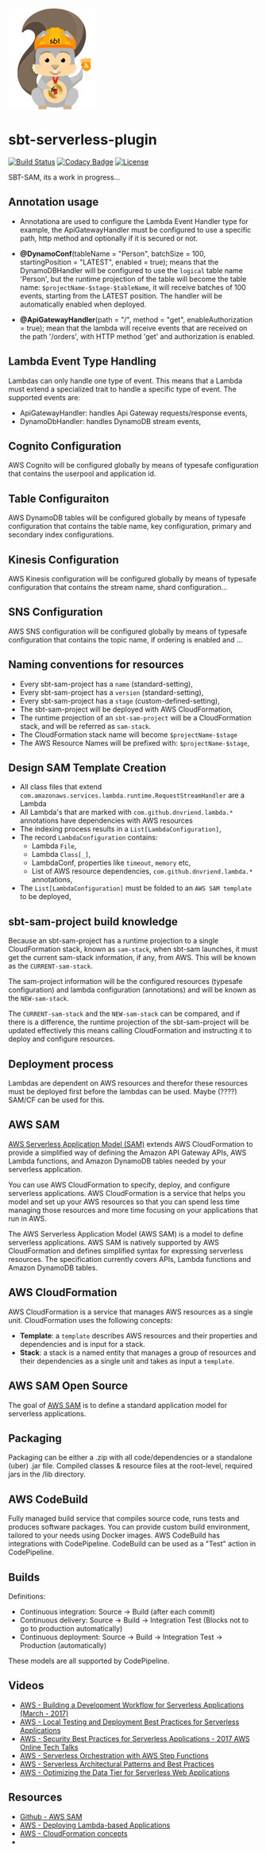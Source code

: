![Logo image](img/sbtscalasamlogo_small.png)

# sbt-serverless-plugin
[![Build Status](https://travis-ci.com/dnvriend/sbt-sam.svg?token=4n7sf2hU2RH2qqcXSxw8&branch=master)](https://travis-ci.com/dnvriend/sbt-sam)
[![Codacy Badge](https://api.codacy.com/project/badge/Grade/5acc1fb43bda40aa8bedb6693875b453)](https://www.codacy.com/app/dnvriend/sbt-sam?utm_source=github.com&amp;utm_medium=referral&amp;utm_content=dnvriend/sbt-sam&amp;utm_campaign=Badge_Grade)
[![License](http://img.shields.io/:license-Apache%202-red.svg)](http://www.apache.org/licenses/LICENSE-2.0.txt)

SBT-SAM, its a work in progress...

## Annotation usage
- Annotationa are used to configure the Lambda Event Handler type for example, the ApiGatewayHandler must be configured to use a specific path, http method and optionally if it is secured or not.

- __@DynamoConf__(tableName = "Person", batchSize = 100, startingPosition = "LATEST", enabled = true); means that the DynamoDBHandler will be configured to use the `logical` table name 'Person', but the runtime projection of the table will become the table name: `$projectName-$stage-$tableName`, it will receive batches of 100 events, starting from the LATEST position. The handler will be automatically enabled when deployed.
- __@ApiGatewayHandler__(path = "/", method = "get", enableAuthorization = true); mean that the lambda will receive events that are received on the path '/orders', with HTTP method 'get' and authorization is enabled.

## Lambda Event Type Handling
Lambdas can only handle one type of event. This means that a Lambda must extend a specialized trait to handle a specific type of event. The supported events are:

- ApiGatewayHandler: handles Api Gateway requests/response events,
- DynamoDbHandler: handles DynamoDB stream events,

## Cognito Configuration
AWS Cognito will be configured globally by means of typesafe configuration that contains the userpool and application id.

## Table Configuraiton
AWS DynamoDB tables will be configured globally by means of typesafe configuration that contains the table name, key configuration, primary and secondary index configurations.

## Kinesis Configuration
AWS Kinesis configuration will be configured globally by means of typesafe configuration that contains the stream name, shard configuration...

## SNS Configuration
AWS SNS configuration will be configured globally by means of typesafe configuration that contains the topic name, if ordering is enabled and ...

## Naming conventions for resources
- Every sbt-sam-project has a `name` (standard-setting),
- Every sbt-sam-project has a `version` (standard-setting),
- Every sbt-sam-project has a `stage` (custom-defined-setting),
- The sbt-sam-project will be deployed with AWS CloudFormation,
- The runtime projection of an `sbt-sam-project` will be a CloudFormation stack, and will be referred as `sam-stack`.
- The CloudFormation stack name will become `$projectName-$stage`
- The AWS Resource Names will be prefixed with: `$projectName-$stage`,

## Design SAM Template Creation
- All class files that extend `com.amazonaws.services.lambda.runtime.RequestStreamHandler` are a Lambda
- All Lambda's that are marked with `com.github.dnvriend.lambda.*` annotations have dependencies with AWS resources
- The indexing process results in a `List[LambdaConfiguration]`,
- The record `LambdaConfiguration` contains:
  - Lambda `File`,
  - Lambda `Class[_]`,
  - LambdaConf, properties like `timeout`, `memory` etc,
  - List of AWS resource dependencies, `com.github.dnvriend.lambda.*` annotations,
- The `List[LambdaConfiguration]` must be folded to an `AWS SAM template` to be deployed,

## sbt-sam-project build knowledge
Because an sbt-sam-project has a runtime projection to a single CloudFormation stack, known as `sam-stack`, when sbt-sam launches, it must get the current sam-stack information, if any, from AWS. This will be known as the `CURRENT-sam-stack`.

The sam-project information will be the configured resources (typesafe configuration) and lambda configuration (annotations) and will be known as the `NEW-sam-stack`.

The `CURRENT-sam-stack` and the `NEW-sam-stack` can be compared, and if there is a difference, the runtime projection of the sbt-sam-project will be updated effectively this means calling CloudFormation and instructing it to deploy and configure resources.

## Deployment process
Lambdas are dependent on AWS resources and therefor these resources must be deployed first before the lambdas can be used. Maybe (????) SAM/CF can be used for this.

## AWS SAM
[AWS Serverless Application Model (SAM)](http://docs.aws.amazon.com/lambda/latest/dg/deploying-lambda-apps.html) extends AWS CloudFormation to provide a simplified way of defining the Amazon API Gateway APIs, AWS Lambda functions, and Amazon DynamoDB tables needed by your serverless application.

You can use AWS CloudFormation to specify, deploy, and configure serverless applications. AWS CloudFormation is a service that helps you model and set up your AWS resources so that you can spend less time managing those resources and more time focusing on your applications that run in AWS.

The AWS Serverless Application Model (AWS SAM) is a model to define serverless applications. AWS SAM is natively supported by AWS CloudFormation and defines simplified syntax for expressing serverless resources. The specification currently covers APIs, Lambda functions and Amazon DynamoDB tables.

## AWS CloudFormation
AWS CloudFormation is a service that manages AWS resources as a single unit. CloudFormation uses the following concepts:

- __Template__: a `template` describes AWS resources and their properties and dependencies and is input for a stack.
- __Stack__: a stack is a named entity that manages a group of resources and their dependencies as a single unit and takes as input a `template`.


## AWS SAM Open Source
The goal of [AWS SAM](https://github.com/awslabs/serverless-application-model) is to define a standard application model for serverless applications.

## Packaging
Packaging can be either a .zip with all code/dependencies or a standalone (uber) .jar file. Compiled classes & resource files at the root-level, required jars in the /lib directory.

## AWS CodeBuild
Fully managed build service that compiles source code, runs tests and produces software packages. You can provide custom build environment, tailored to your needs using Docker images. AWS CodeBuild has integrations with CodePipeline. CodeBuild can be used as a "Test" action in CodePipeline.

## Builds
Definitions:
- Continuous integration: Source -> Build (after each commit)
- Continuous delivery: Source -> Build -> Integration Test (Blocks not to go to production automatically)
- Continuous deployment: Source -> Build -> Integration Test -> Production (automatically)

These models are all supported by CodePipeline.

## Videos
- [AWS - Building a Development Workflow for Serverless Applications (March - 2017)](https://www.youtube.com/watch?v=e3lreqpWN0A)
- [AWS - Local Testing and Deployment Best Practices for Serverless Applications](https://www.youtube.com/watch?v=QRSc1dL-I4U)
- [AWS - Security Best Practices for Serverless Applications - 2017 AWS Online Tech Talks](https://www.youtube.com/watch?v=AV24RTvbgWA)
- [AWS - Serverless Orchestration with AWS Step Functions](https://www.youtube.com/watch?v=8rmgF-SbcIk)
- [AWS -  Serverless Architectural Patterns and Best Practices](https://www.youtube.com/watch?v=b7UMoc1iUYw)
- [AWS - Optimizing the Data Tier for Serverless Web Applications](https://www.youtube.com/watch?v=BG_xi6ACm5I)

## Resources
- [Github - AWS SAM](https://github.com/awslabs/serverless-application-model)
- [AWS - Deploying Lambda-based Applications](http://docs.aws.amazon.com/lambda/latest/dg/deploying-lambda-apps.html)
- [AWS - CloudFormation concepts](http://docs.aws.amazon.com/AWSCloudFormation/latest/UserGuide/cfn-whatis-concepts.html#d0e3897)
-